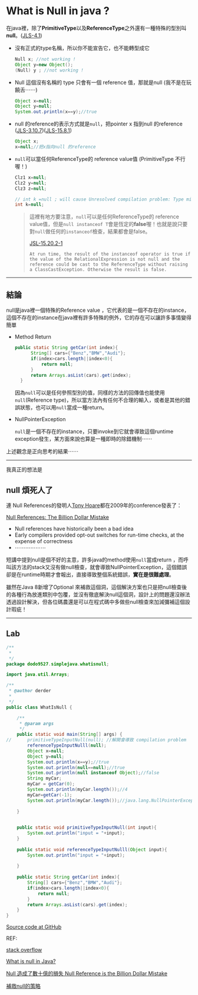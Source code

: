 

# What is Null in java ?

在java裡，除了**PrimitiveType**以及**ReferenceType**之外還有一種特殊的型別叫**null**。([JLS-4.1](https://docs.oracle.com/javase/specs/jls/se7/html/jls-4.html#jls-4.1))

- 沒有正式的type名稱，所以你不能宣告它，也不能轉型成它

  ```java
  Null x; //not working !
  Object y=new Object();
  (Null) y ; //not working !
  ```

- Null 這個沒有名稱的 type 只會有一個 reference 值，那就是null (我不是在玩饒舌⋯⋯)

  ```java
  Object x=null;
  Object y=null;
  System.out.println(x==y);//true
  ```

- null 的reference的表示方式就是`null`，把pointer x 指到null 的reference ([JLS-3.10.7](https://docs.oracle.com/javase/specs/jls/se7/html/jls-3.html#jls-3.10.7))([JLS-15.8.1](https://docs.oracle.com/javase/specs/jls/se7/html/jls-15.html#jls-15.8.1))

  ```java
  Object x;
  x=null;//把x指向null 的reference
  ```

- `null`可以當任何ReferenceType的 reference value值 (PrimitiveType 不行喔！)

  ```java
  Clz1 x=null;
  Clz2 y=null;
  Clz3 z=null;
  
  // int k =null ; will cause Unresolved compilation problem: Type mismatch: cannot convert from null to int
  int k=null; 
  
  ```

  > 這裡有地方要注意，`null`可以是任何ReferenceType的 reference value值，但是`null instanceof T`會是恆定的**false**喔！也就是說只要對`null`做任何的`instanceof`檢查，結果都會是false。
  >
  > [JSL-15.20.2-1](https://docs.oracle.com/javase/specs/jls/se10/html/jls-15.html#jls-15.20.2)
  >
  > ```wiki
  > At run time, the result of the instanceof operator is true if the value of the RelationalExpression is not null and the reference could be cast to the ReferenceType without raising a ClassCastException. Otherwise the result is false. 
  > ```



---

## 結論

null是java裡一個特殊的Reference value ，它代表的是一個不存在的instance，這個不存在的instance在java裡有許多特殊的例外，它的存在可以讓許多事情變得簡單

- Method Return 

  ```java
  public static String getCar(int index){
  		String[] cars={"Benz","BMW","Audi"};
  		if(index>cars.length||index<0){
  			return null;
  		}
  		return Arrays.asList(cars).get(index);
  	}
  ```

  因為`null`可以是任何參照型別的值，同樣的方法的回傳值也能使用`null`(Reference type)，所以當方法內有任何不合理的輸入，或者是其他的錯誤狀態，也可以用`null`當成一種return。

  

- NullPointerException 

  `null`是一個不存在的instance，只要invoke到它就會導致這個runtime exception發生，某方面來說也算是一種即時的除錯機制⋯⋯



上述觀念是正向思考的結果⋯⋯

---



我真正的想法是

## **null 煩死人了**

連 Null References的發明人[Tony Hoare](https://en.wikipedia.org/wiki/Tony_Hoare)都在2009年的conference發表了：

[Null References: The Billion Dollar Mistake](https://www.infoq.com/presentations/Null-References-The-Billion-Dollar-Mistake-Tony-Hoare)

- Null references have historically been a bad idea
- Early compilers provided opt-out switches for run-time checks, at the expense of correctness
- ⋯⋯⋯⋯⋯⋯

短講中提到null是個不好的主意，許多java的method使用`null`當成return ，而呼叫該方法的stack又沒有做null檢查，就會導致NullPointerException，這個錯誤卻是在runtime時期才會報出，直接導致整個系統錯誤，**實在是很難處理**。

雖然在Java 8新增了Optional 來補救這個洞，這個解決方案也只是把null檢查後的各種行為放進類別中包覆，並沒有徹底解決null這個洞，設計上的問題還沒辦法透過設計解決，但各位碼農還是可以在程式碼中多做些null檢查來加減彌補這個設計瑕疵！



---

## Lab

```java
/**
 * 
 */
package dodo9527.simplejava.whatisnull;

import java.util.Arrays;

/**
 * @author derder
 *
 */
public class WhatIsNull {

	/**
	 * @param args
	 */
	public static void main(String[] args) {
//		primitiveTypeInputNull(null); //解開會導致 compilation problem
		referenceTypeInputNulll(null);
		Object x=null;
		Object y=null;
		System.out.println(x==y);//true
		System.out.println(null==null);//true
		System.out.println(null instanceof Object);//false
		String myCar;
		myCar = getCar(0);
		System.out.println(myCar.length());//4
		myCar=getCar(-1);
		System.out.println(myCar.length());//java.lang.NullPointerException
		
	}

	
	public static void primitiveTypeInputNull(int input){
		System.out.println("input = "+input);
	}
	
	public static void referenceTypeInputNulll(Object input){
		System.out.println("input = "+input);
		
	}
	
	public static String getCar(int index){
		String[] cars={"Benz","BMW","Audi"};
		if(index>cars.length||index<0){
			return null;
		}
		return Arrays.asList(cars).get(index);
	}
}

```



[Source code at GitHub](https://github.com/derder9527/simpleJava/tree/master/src/main/java/dodo9527/simplejava/whatisnull)



REF:

[stack overflow](https://stackoverflow.com/questions/2950319/is-null-check-needed-before-calling-instanceof)

[What is null in Java?](https://stackoverflow.com/questions/2707322/what-is-null-in-java)

[ Null 造成了數十億的損失 Null Reference is the Billion Dollar Mistake ](http://blog.maxkit.com.tw/2015/08/null-null-reference-is-billion-dollar.html)

[補救null的策略](https://www.ithome.com.tw/node/79039)

